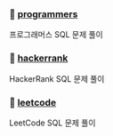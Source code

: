 ### 📁 [programmers](https://github.com/insutance/python-and-sql/tree/main/_sql/programmers)
프로그래머스 SQL 문제 풀이

### 📁 [hackerrank](https://github.com/insutance/python-and-sql/tree/main/_sql/hackerrank)
HackerRank SQL 문제 풀이

### 📁 [leetcode](https://github.com/insutance/python-and-sql/tree/main/_sql/leetcode)
LeetCode SQL 문제 풀이
